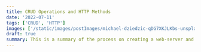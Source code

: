```yaml
---
title: CRUD Operations and HTTP Methods
date: '2022-07-11'
tags: ['CRUD', 'HTTP']
images: ['/static/images/postImages/michael-dziedzic-qDG7XKJLKbs-unsplash.jpg']
draft: true
summary: This is a summary of the process on creating a web-server and API. We will create a URL shortening service similar to bit.ly, TinyURL, and others.
---
```

